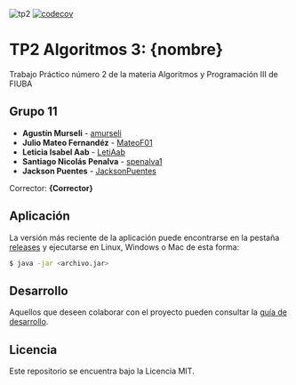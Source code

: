 ![tp2](https://github.com/amurseli/algo3_tp2/actions/workflows/build.yml/badge.svg) [![codecov](https://codecov.io/gh/amurseli/algo3_tp2/branch/master/graph/badge.svg)](https://codecov.io/gh/amurseli/algo3_tp2)

# TP2 Algoritmos 3: {nombre} 

Trabajo Práctico número 2 de la materia Algoritmos y Programación III de FIUBA

## Grupo 11

* **Agustín Murseli** - [amurseli](https://github.com/amurseli)
* **Julio Mateo Fernandéz** - [MateoF01](https://github.com/MateoF01)
* **Leticia Isabel Aab** - [LetiAab](https://github.com/LetiAab)
* **Santiago Nicolás Penalva** - [spenalva1](https://github.com/Spenalva1)
* **Jackson Puentes** - [JacksonPuentes](https://github.com/JacksonPuentes)

Corrector: **{Corrector}**

## Aplicación

La versión más reciente de la aplicación puede encontrarse en la pestaña [releases](https://github.com/amurseli/algo3_tp2/releases/latest) y ejecutarse en Linux, Windows o Mac de esta forma:

```bash
$ java -jar <archivo.jar>
```

## Desarrollo

Aquellos que deseen colaborar con el proyecto pueden consultar la [guía de desarrollo](./docs/Desarrollo.md).

## Licencia

Este repositorio se encuentra bajo la Licencia MIT.
